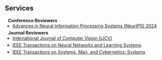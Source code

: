 ## Services

<h4 style="margin:0 10px 0;">Conference Reviewers</h4>

<ul style="margin:0 0 5px;">
  <li><a href="https://neurips.cc/"><autocolor>Advances in Neural Information Processing Systems (NeurIPS) 2024</autocolor></a></li>
</ul>

<h4 style="margin:0 10px 0;">Journal Reviewers</h4>

<ul style="margin:0 0 5px;">
  <li><a href="https://www.springer.com/journal/11263"><autocolor>International Journal of Computer Vision (IJCV)</autocolor></a></li>
</ul>

<ul style="margin:0 0 5px;">
  <li><a href="https://cis.ieee.org/publications/t-neural-networks-and-learning-systems"><autocolor>IEEE Transactions on Neural Networks and Learning Systems </autocolor></a></li>
</ul>


<ul style="margin:0 0 5px;">
  <li><a href="https://ieeexplore.ieee.org/xpl/RecentIssue.jsp?punumber=6221021"><autocolor>IEEE Transactions on Systems, Man, and Cybernetics: Systems </autocolor></a></li>
</ul>
